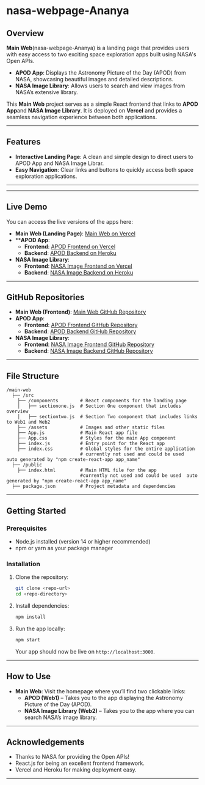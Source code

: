 # nasa-webpage-Ananya

## Overview
**Main Web**(nasa-webpage-Ananya) is a landing page that provides users with easy access to two exciting space exploration apps built using NASA's Open APIs.

- **APOD App**: Displays the Astronomy Picture of the Day (APOD) from NASA, showcasing beautiful images and detailed descriptions.
- **NASA Image  Library**: Allows users to search and view images from NASA’s extensive library.

This **Main Web** project serves as a simple React frontend that links to **APOD App**and **NASA Image  Library**. It is deployed on **Vercel** and provides a seamless navigation experience between both applications.

---

## Features
- **Interactive Landing Page**: A clean and simple design to direct users to APOD App and NASA Image Librar.
- **Easy Navigation**: Clear links and buttons to quickly access both space exploration applications.

---

---

## Live Demo

You can access the live versions of the apps here:

- **Main Web (Landing Page)**: [Main Web on Vercel](https://nasa-webpage-ananya.vercel.app)
- ****APOD App**:
  - **Frontend**: [APOD Frontend on Vercel](https://nasa-frontend-apod.vercel.app/)
  - **Backend**: [APOD Backend on Heroku](https://nasa-backend-ananya-8a0f587afdfc.herokuapp.com/)
- **NASA Image Library**:
  - **Frontend**: [NASA Image  Frontend on Vercel](https://vercelananyanasa.vercel.app/)
  - **Backend**: [NASA Image Backend on Heroku](https://nasa-api-media-cbc610ffccef.herokuapp.com/)


---

## GitHub Repositories

- **Main Web (Frontend)**: [Main Web GitHub Repository](https://github.com/Ananyanayaka/nasa-webpage-Ananya)
- **APOD App**:
  - **Frontend**: [APOD Frontend GitHub Repository](https://github.com/Ananyanayaka/nasa-FRONTEND-APOD)
  - **Backend**: [APOD Backend GitHub Repository](https://github.com/Ananyanayaka/nasa-app-Backend-APOD)
- **NASA Image Library**:
  - **Frontend**: [NASA Image Frontend GitHub Repository](https://github.com/Ananyanayaka/-Vercel_NASA_frontend)
  - **Backend**: [NASA Image Backend GitHub Repository](https://github.com/Ananyanayaka/Heroku_server_node)

---
## File Structure

```
/main-web
  ├── /src
    ├── /components        # React components for the landing page
    │   ├── sectionone.js  # Section One component that includes overview 
    │   ├── sectiontwo.js  # Section Two component that includes links to Web1 and Web2
    ├── /assets            # Images and other static files 
    ├── App.js             # Main React app file 
    ├── App.css            # Styles for the main App component
    ├── index.js           # Entry point for the React app
    ├── index.css          # Global styles for the entire application
                           # currently not used and could be used  auto generated by "npm create-react-app app_name"
  ├── /public
    ├── index.html         # Main HTML file for the app
                           #currently not used and could be used  auto generated by "npm create-react-app app_name"
  ├── package.json         # Project metadata and dependencies

```
---

## Getting Started

### Prerequisites
- Node.js installed (version 14 or higher recommended)
- npm or yarn as your package manager

### Installation

1. Clone the repository:

    ```bash
    git clone <repo-url>
    cd <repo-directory>
    ```

2. Install dependencies:

    ```bash
    npm install
    ```

3. Run the app locally:

    ```bash
    npm start
    ```

    Your app should now be live on `http://localhost:3000`.

---

## How to Use

- **Main Web**: Visit the homepage where you’ll find two clickable links:
  - **APOD (Web1)** – Takes you to the app displaying the Astronomy Picture of the Day (APOD).
  - **NASA Image Library (Web2)** – Takes you to the app where you can search NASA’s image  library.


---

## Acknowledgements
- Thanks to NASA for providing the Open APIs!
- React.js for being an excellent frontend framework.
- Vercel and Heroku for making deployment easy.

---


